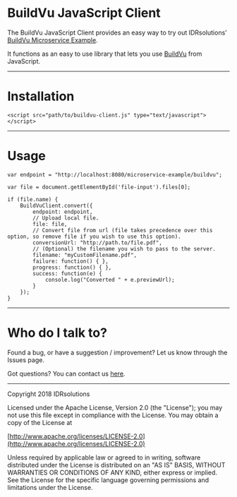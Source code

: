 # BuildVu JavaScript Client #

The BuildVu JavaScript Client provides an easy way to try out IDRsolutions' [BuildVu Microservice Example](https://github.com/idrsolutions/buildvu-microservice-example).

It functions as an easy to use library that lets you use [BuildVu](https://www.idrsolutions.com/buildvu/) from JavaScript.

-----

# Installation

```
<script src="path/to/buildvu-client.js" type="text/javascript"></script>
```

-----

# Usage #

```
var endpoint = "http://localhost:8080/microservice-example/buildvu";

var file = document.getElementById('file-input').files[0];

if (file.name) {
    BuildVuClient.convert({
        endpoint: endpoint,
        // Upload local file.
        file: file,
        // Convert file from url (file takes precedence over this option, so remove file if you wish to use this option).
        conversionUrl: "http://path.to/file.pdf",
        // (Optional) the filename you wish to pass to the server.
        filename: "myCustomFilename.pdf",
        failure: function() { },
        progress: function() { },
        success: function(e) {
            console.log("Converted " + e.previewUrl);
        }
    });
}
```

-----

# Who do I talk to? #

Found a bug, or have a suggestion / improvement? Let us know through the Issues page.

Got questions? You can contact us [here](https://idrsolutions.zendesk.com/hc/en-us/requests/new).

-----

Copyright 2018 IDRsolutions

Licensed under the Apache License, Version 2.0 (the "License");
you may not use this file except in compliance with the License.
You may obtain a copy of the License at

[http://www.apache.org/licenses/LICENSE-2.0](http://www.apache.org/licenses/LICENSE-2.0)

Unless required by applicable law or agreed to in writing, software
distributed under the License is distributed on an "AS IS" BASIS,
WITHOUT WARRANTIES OR CONDITIONS OF ANY KIND, either express or implied.
See the License for the specific language governing permissions and
limitations under the License.
